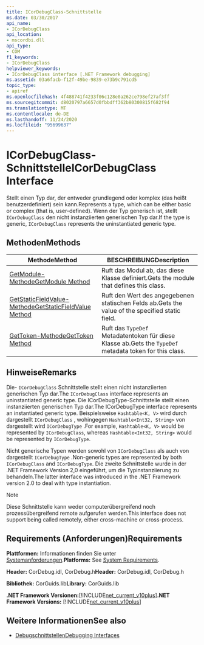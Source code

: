 ```yaml
---
title: ICorDebugClass-Schnittstelle
ms.date: 03/30/2017
api_name:
- ICorDebugClass
api_location:
- mscordbi.dll
api_type:
- COM
f1_keywords:
- ICorDebugClass
helpviewer_keywords:
- ICorDebugClass interface [.NET Framework debugging]
ms.assetid: 03a6facb-f12f-49be-9839-e73b9c791cd5
topic_type:
- apiref
ms.openlocfilehash: 4f488741f4233f06c128e0a262ce798ef27af3ff
ms.sourcegitcommit: d8020797a6657d0fbbdff362b80300815f682f94
ms.translationtype: MT
ms.contentlocale: de-DE
ms.lasthandoff: 11/24/2020
ms.locfileid: "95699637"
---
```

# <a name="icordebugclass-interface"></a><span data-ttu-id="27a36-102">ICorDebugClass-Schnittstelle</span><span class="sxs-lookup"><span data-stu-id="27a36-102">ICorDebugClass Interface</span></span>

<span data-ttu-id="27a36-103">Stellt einen Typ dar, der entweder grundlegend oder komplex (das heißt benutzerdefiniert) sein kann.</span><span class="sxs-lookup"><span data-stu-id="27a36-103">Represents a type, which can be either basic or complex (that is, user-defined).</span></span> <span data-ttu-id="27a36-104">Wenn der Typ generisch ist, stellt `ICorDebugClass` den nicht instanziierten generischen Typ dar.</span><span class="sxs-lookup"><span data-stu-id="27a36-104">If the type is generic, `ICorDebugClass` represents the uninstantiated generic type.</span></span>  
  
## <a name="methods"></a><span data-ttu-id="27a36-105">Methoden</span><span class="sxs-lookup"><span data-stu-id="27a36-105">Methods</span></span>  
  
|<span data-ttu-id="27a36-106">Methode</span><span class="sxs-lookup"><span data-stu-id="27a36-106">Method</span></span>|<span data-ttu-id="27a36-107">BESCHREIBUNG</span><span class="sxs-lookup"><span data-stu-id="27a36-107">Description</span></span>|  
|------------|-----------------|  
|[<span data-ttu-id="27a36-108">GetModule-Methode</span><span class="sxs-lookup"><span data-stu-id="27a36-108">GetModule Method</span></span>](icordebugclass-getmodule-method.md)|<span data-ttu-id="27a36-109">Ruft das Modul ab, das diese Klasse definiert.</span><span class="sxs-lookup"><span data-stu-id="27a36-109">Gets the module that defines this class.</span></span>|  
|[<span data-ttu-id="27a36-110">GetStaticFieldValue-Methode</span><span class="sxs-lookup"><span data-stu-id="27a36-110">GetStaticFieldValue Method</span></span>](icordebugclass-getstaticfieldvalue-method.md)|<span data-ttu-id="27a36-111">Ruft den Wert des angegebenen statischen Felds ab.</span><span class="sxs-lookup"><span data-stu-id="27a36-111">Gets the value of the specified static field.</span></span>|  
|[<span data-ttu-id="27a36-112">GetToken-Methode</span><span class="sxs-lookup"><span data-stu-id="27a36-112">GetToken Method</span></span>](icordebugclass-gettoken-method.md)|<span data-ttu-id="27a36-113">Ruft das `TypeDef` Metadatentoken für diese Klasse ab.</span><span class="sxs-lookup"><span data-stu-id="27a36-113">Gets the `TypeDef` metadata token for this class.</span></span>|  
  
## <a name="remarks"></a><span data-ttu-id="27a36-114">Hinweise</span><span class="sxs-lookup"><span data-stu-id="27a36-114">Remarks</span></span>  

 <span data-ttu-id="27a36-115">Die- `ICorDebugClass` Schnittstelle stellt einen nicht instanziierten generischen Typ dar.</span><span class="sxs-lookup"><span data-stu-id="27a36-115">The `ICorDebugClass` interface represents an uninstantiated generic type.</span></span> <span data-ttu-id="27a36-116">Die ICorDebugType-Schnittstelle stellt einen instanziierten generischen Typ dar.</span><span class="sxs-lookup"><span data-stu-id="27a36-116">The ICorDebugType interface represents an instantiated generic type.</span></span> <span data-ttu-id="27a36-117">Beispielsweise `Hashtable<K, V>` wird durch dargestellt `ICorDebugClass` , wohingegen `Hashtable<Int32, String>` von dargestellt wird `ICorDebugType` .</span><span class="sxs-lookup"><span data-stu-id="27a36-117">For example, `Hashtable<K, V>` would be represented by `ICorDebugClass`, whereas `Hashtable<Int32, String>` would be represented by `ICorDebugType`.</span></span>  
  
 <span data-ttu-id="27a36-118">Nicht generische Typen werden sowohl von `ICorDebugClass` als auch von dargestellt `ICorDebugType` .</span><span class="sxs-lookup"><span data-stu-id="27a36-118">Non-generic types are represented by both `ICorDebugClass` and `ICorDebugType`.</span></span> <span data-ttu-id="27a36-119">Die zweite Schnittstelle wurde in der .NET Framework Version 2,0 eingeführt, um die Typinstanziierung zu behandeln.</span><span class="sxs-lookup"><span data-stu-id="27a36-119">The latter interface was introduced in the .NET Framework version 2.0 to deal with type instantiation.</span></span>  
  
> [!NOTE]
> <span data-ttu-id="27a36-120">Diese Schnittstelle kann weder computerübergreifend noch prozessübergreifend remote aufgerufen werden.</span><span class="sxs-lookup"><span data-stu-id="27a36-120">This interface does not support being called remotely, either cross-machine or cross-process.</span></span>  
  
## <a name="requirements"></a><span data-ttu-id="27a36-121">Requirements (Anforderungen)</span><span class="sxs-lookup"><span data-stu-id="27a36-121">Requirements</span></span>  

 <span data-ttu-id="27a36-122">**Plattformen:** Informationen finden Sie unter [Systemanforderungen](../../get-started/system-requirements.md).</span><span class="sxs-lookup"><span data-stu-id="27a36-122">**Platforms:** See [System Requirements](../../get-started/system-requirements.md).</span></span>  
  
 <span data-ttu-id="27a36-123">**Header:** CorDebug.idl, CorDebug.h</span><span class="sxs-lookup"><span data-stu-id="27a36-123">**Header:** CorDebug.idl, CorDebug.h</span></span>  
  
 <span data-ttu-id="27a36-124">**Bibliothek:** CorGuids.lib</span><span class="sxs-lookup"><span data-stu-id="27a36-124">**Library:** CorGuids.lib</span></span>  
  
 <span data-ttu-id="27a36-125">**.NET Framework Versionen:**[!INCLUDE[net_current_v10plus](../../../../includes/net-current-v10plus-md.md)]</span><span class="sxs-lookup"><span data-stu-id="27a36-125">**.NET Framework Versions:** [!INCLUDE[net_current_v10plus](../../../../includes/net-current-v10plus-md.md)]</span></span>  
  
## <a name="see-also"></a><span data-ttu-id="27a36-126">Weitere Informationen</span><span class="sxs-lookup"><span data-stu-id="27a36-126">See also</span></span>

- [<span data-ttu-id="27a36-127">Debugschnittstellen</span><span class="sxs-lookup"><span data-stu-id="27a36-127">Debugging Interfaces</span></span>](debugging-interfaces.md)
